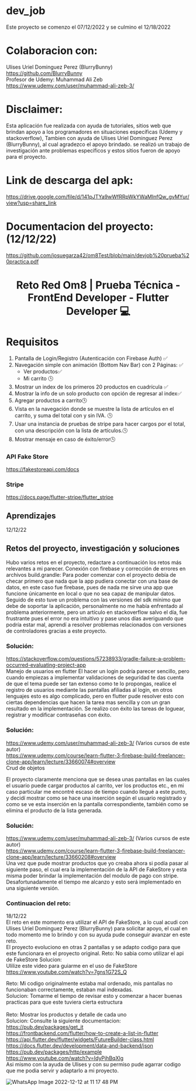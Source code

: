 # dev_job

Este proyecto se comenzo el 07/12/2022 y se culmino el 12/18/2022

# Colaboracion con:
Ulises Uriel Dominguez Perez (BlurryBunny) <br>
https://github.com/BlurryBunny <br>
Profesor de Udemy: Muhammad Ali Zeb <br>
https://www.udemy.com/user/muhammad-ali-zeb-3/

# Disclaimer:
Esta aplicación fue realizada con ayuda de tutoriales, sitios web que brindan apoyo a los 
programadores en situaciones específicas (Udemy y stackoverflow), Tambien con ayuda de Ulises Uriel Dominguez Perez (BlurryBunny), al cual agradezco el apoyo brindado.
se realizó un trabajo de investigación ante problemas específicos y estos sitios fueron de apoyo para el proyecto.


# Link de descarga del apk:
https://drive.google.com/file/d/141pJTYa9wWfRRpWkYWaMInfQw_gvMYur/view?usp=share_link

# Documentacion del proyecto: (12/12/22)
https://github.com/josuegarza42/om8Test/blob/main/devjob%20prueba%20practica.pdf

<h1 align="center">
Reto Red Om8 | Prueba Técnica - FrontEnd Developer - Flutter Developer 💻
</h1> 

# Requisitos

1. Pantalla de Login/Registro (Autenticación con Firebase Auth) ✅
2. Navegación simple con animación (Bottom Nav Bar) con 2 Páginas: ✅
    *  Ver productos✅
    *  Mi carrito 🕓
3. Mostrar un index de los primeros 20 productos en cuadrícula ✅
4. Mostrar la info de un solo producto con opción de regresar al index✅
5. Agregar productos a carrito🕓
6. Vista en la navegación donde se muestre la lista de artículos en el carrito, y suma del total con y sin IVA. 🕓
7. Usar una instancia de pruebas de stripe para hacer cargos por el total, con una descripción con la lista de artículos.🕓
8. Mostrar mensaje en caso de éxito/error🕓

### API Fake Store
https://fakestoreapi.com/docs 

### Stripe 
https://docs.page/flutter-stripe/flutter_stripe


## Aprendizajes
12/12/22
## Retos del proyecto, investigación y soluciones
Hubo varios retos en el proyecto, redactare a continuación los retos más relevantes a mi parecer. 
Conexión con firebase y corrección de errores en archivos build.grandle:
Para poder comenzar con el proyecto debía de checar primero que nada que la app pudiera conectar con una base de datos, en este caso fue firebase, pues de nada me sirve una app que funcione únicamente en local o que no sea capaz de manipular datos.
Seguido de esto tuve un problema con las versiones del sdk mínimo que debe de soportar la aplicación, personalmente no me había enfrentado al problema anteriormente, pero un artículo en stackoverflow salvo el día, fue frustrante pues el error no era intuitivo y pase unos días averiguando que podría estar mal, aprendí a resolver problemas relacionados con versiones de controladores gracias a este proyecto.

### Solución: <br>
https://stackoverflow.com/questions/57238933/gradle-failure-a-problem-occurred-evaluating-project-app
<br>
Manejo de usuarios en flutter 
El hacer un login podría parecer sencillo, pero cuando empiezas a implementar validaciones de seguridad te das cuenta de que el tema puede ser tan extenso como te lo propongas, realice el registro de usuarios mediante las pantallas afiliadas al login, en otros lenguajes esto es algo complicado, pero en flutter pude resolver esto con ciertas dependencias que hacen la tarea mas sencilla y con un gran resultado en la implementación. Se realizo con éxito las tareas de loguear, registrar y modificar contraseñas con éxito.
### Solución:
https://www.udemy.com/user/muhammad-ali-zeb-3/ (Varios cursos de este autor) <br>
https://www.udemy.com/course/learn-flutter-3-firebase-build-freelancer-clone-app/learn/lecture/33660074#overview <br>
Crud de objetos

El proyecto claramente menciona que se desea unas pantallas en las cuales el usuario puede cargar productos al carrito, ver los productos etc., en mi caso particular me encontré escaso de tiempo cuando llegué a este punto, y decidí mostrar como se hace una inserción según el usuario registrado y como se ve esta inserción en la pantalla correspondiente, también como se elimina el producto de la lista generada. 
### Solución:
https://www.udemy.com/user/muhammad-ali-zeb-3/ (Varios cursos de este autor) <br>
https://www.udemy.com/course/learn-flutter-3-firebase-build-freelancer-clone-app/learn/lecture/33660208#overview <br>
Una vez que pude mostrar productos que yo creaba ahora si podía pasar al siguiente paso, el cual era la implementación de la API de FakeStore y esta misma poder brindar la implementación del modulo de pago con stripe. Desafortunadamente el tiempo me alcanzo y esto será implementado en una siguiente versión.
### Continuacion del reto:
18/12/22 <br>
El reto en este momento era utilizar el API de FakeStore, a lo cual acudi con Ulises Uriel Dominguez Perez (BlurryBunny) para solicitar apoyo, el cual en todo momento me lo brindo y con su ayuda pude conseguir avanzar en este reto. <br>
El proyecto evoluciono en otras 2 pantallas y se adapto codigo para que este funcionara en el proyecto original.
Reto: No sabia como utilizar el api de FakeStore
Solucion:<br>
Ulilize este video para guiarme en el uso de FakeStore
<br>
https://www.youtube.com/watch?v=7gns1G72S_Q
<br>

Reto: Mi codigo originalmente estaba mal ordenado, mis pantallas no funcionaban correctamente, estaban mal indexadas.<br>
Solucion: Tomarme el tiempo de revisar esto y comenzar a hacer buenas practicas para que este tuviera cierta estructura<br>
<br>
Reto: Mostrar los productos y detalle de cada uno<br>
Solucion: Consulte la siguiente documentacion:<br>
https://pub.dev/packages/get_it <br>
https://frontbackend.com/flutter/how-to-create-a-list-in-flutter <br>
https://api.flutter.dev/flutter/widgets/FutureBuilder-class.html <br>
https://docs.flutter.dev/development/data-and-backend/json <br>
https://pub.dev/packages/http/example <br>
https://www.youtube.com/watch?v=IdyPjhBqXlg <br>
Asi mismo con la ayuda de Ulises y con su permiso pude agarrar codigo que me podia servir y adaptarlo a mi proyecto.

![WhatsApp Image 2022-12-12 at 11 17 48 PM](https://user-images.githubusercontent.com/44554474/207664324-43f9fd00-8de8-4306-9882-6f3651f67354.jpeg) 
